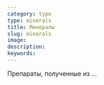```yaml
---
category: type
type: minerals
title: Минералы
slug: minerals
image: 
description: 
keywords: 
---
```


Препараты, полученные из ...
